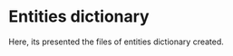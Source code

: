 <h1> Entities dictionary </h1>
<p>Here, its presented the files of entities dictionary created.</p>
